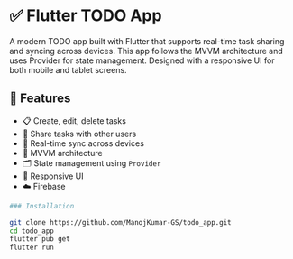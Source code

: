 # ✅ Flutter TODO App

A modern TODO app built with Flutter that supports real-time task sharing and syncing across devices. This app follows the MVVM architecture and uses Provider for state management. Designed with a responsive UI for both mobile and tablet screens.

## 🚀 Features

- 📋 Create, edit, delete tasks
- 👥 Share tasks with other users
- 🔄 Real-time sync across devices
- 🧠 MVVM architecture
- 🗂️ State management using `Provider`
- 📱 Responsive UI 
- ☁️ Firebase

```bash
### Installation

git clone https://github.com/ManojKumar-GS/todo_app.git
cd todo_app
flutter pub get
flutter run
